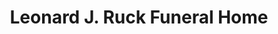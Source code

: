 ---
title: "Leonard J. Ruck Funeral Home"
url: /baltimore/leonard-j-ruck-funeral-home/
shop: Bestattungen
---